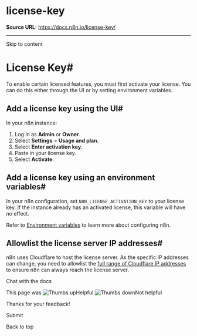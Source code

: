 # license-key

**Source URL:** https://docs.n8n.io/license-key/

---

Skip to content 

[ ](https://github.com/n8n-io/n8n-docs/edit/main/docs/license-key.md "Edit this page")

# License Key#

To enable certain licensed features, you must first activate your license. You can do this either through the UI or by setting environment variables.

## Add a license key using the UI#

In your n8n instance:

  1. Log in as **Admin** or **Owner**.
  2. Select **Settings** > **Usage and plan**.
  3. Select **Enter activation key**.
  4. Paste in your license key.
  5. Select **Activate**.



## Add a license key using an environment variables#

In your n8n configuration, set `N8N_LICENSE_ACTIVATION_KEY` to your license key. If the instance already has an activated license, this variable will have no effect.

Refer to [Environment variables](../hosting/configuration/configuration-methods/) to learn more about configuring n8n.

## Allowlist the license server IP addresses#

n8n uses Cloudflare to host the license server. As the specific IP addresses can change, you need to allowlist the [full range of Cloudflare IP addresses](https://www.cloudflare.com/ips/) to ensure n8n can always reach the license server.

Chat with the docs

This page was ![Thumbs up](/_images/assets/thumb_up.png)Helpful  ![Thumbs down](/_images/assets/thumb_down.png)Not helpful 

Thanks for your feedback! 

Submit 

Back to top